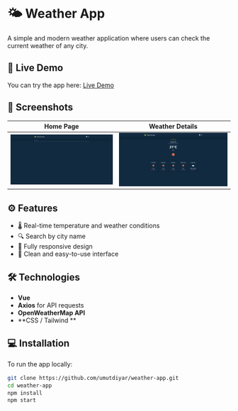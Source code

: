 # 🌤️ Weather App

A simple and modern weather application where users can check the current weather of any city.

## 🚀 Live Demo

You can try the app here: [Live Demo](https://weather-app-umutdiyar.vercel.app/)

## 📸 Screenshots

| Home Page | Weather Details |
|------------|----------------|
| ![Home Page](https://github.com/umutdiyar/weather-app/blob/main/public/homePageScreenshot.png?raw=true) | ![Weather](https://github.com/umutdiyar/weather-app/blob/main/public/cityDetailScreenshot.png?raw=true) |

## ⚙️ Features

- 🌡️ Real-time temperature and weather conditions
- 🔍 Search by city name
- 📱 Fully responsive design
- 🎨 Clean and easy-to-use interface

## 🛠️ Technologies

- **Vue**
- **Axios** for API requests
- **OpenWeatherMap API**
- **CSS / Tailwind **

## 💻 Installation

To run the app locally:

```bash
git clone https://github.com/umutdiyar/weather-app.git
cd weather-app
npm install
npm start
